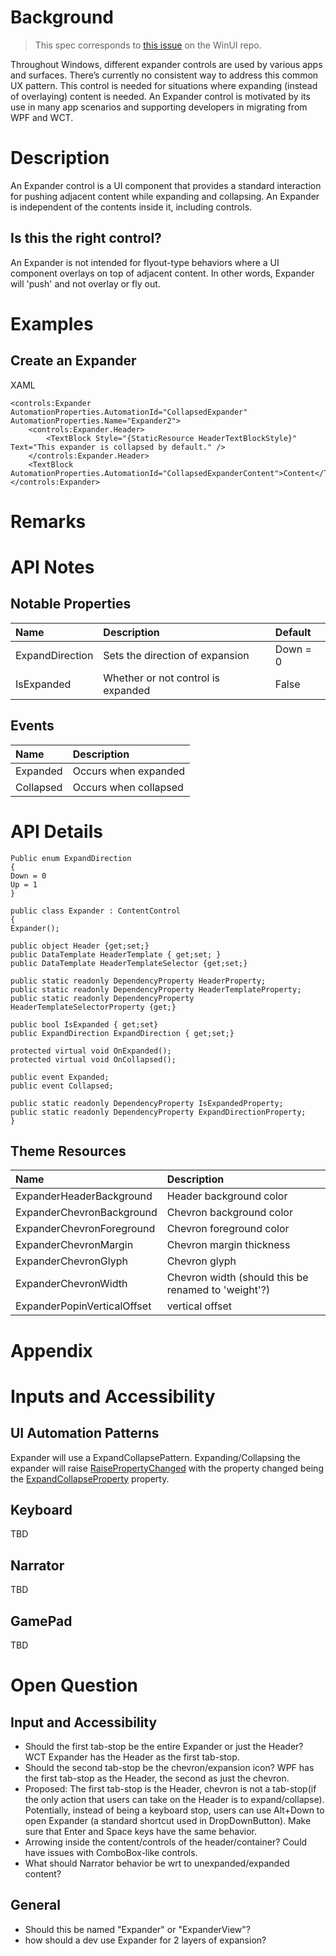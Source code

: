 <!-- The purpose of this spec is to describe a new feature and
its APIs that make up a new feature in WinUI. -->

<!-- There are two audiences for the spec. The first are people
that want to evaluate and give feedback on the API, as part of
the submission process.  When it's complete
it will be incorporated into the public documentation at
docs.microsoft.com (http://docs.microsoft.com/uwp/toolkits/winui/).
Hopefully we'll be able to copy it mostly verbatim.
So the second audience is everyone that reads there to learn how
and why to use this API. -->

# Background
<!-- Use this section to provide background context for the new API(s) 
in this spec. -->

<!-- This section and the appendix are the only sections that likely
do not get copied to docs.microsoft.com; they're just an aid to reading this spec. -->

<!-- If you're modifying an existing API, included a link here to the
existing page(s) -->

<!-- For example, this section is a place to explain why you're adding this API rather than
modifying an existing API. -->

<!-- For example, this is a place to provide a brief explanation of some dependent
area, just explanation enough to understand this new API, rather than telling
the reader "go read 100 pages of background information posted at ...". -->
 > This spec corresponds to [this issue](https://github.com/microsoft/microsoft-ui-xaml/issues/3279) on the WinUI repo. 

Throughout Windows, different expander controls are used by various apps and surfaces. There’s currently no consistent way to address this common UX pattern. This control is needed for situations where expanding (instead of overlaying) content is needed.  An Expander control is motivated by its use in many app scenarios and supporting developers in migrating from WPF and WCT.  

# Description
<!-- Use this section to provide a brief description of the feature.
For an example, see the introduction to the PasswordBox control 
(http://docs.microsoft.com/windows/uwp/design/controls-and-patterns/password-box). -->
An Expander control is a UI component that provides a standard interaction for pushing adjacent content while expanding and collapsing. An Expander is independent of the contents inside it, including controls. 

## Is this the right control?
An Expander is not intended for flyout-type behaviors where a UI component overlays on top of adjacent content. In other words, Expander will 'push' and not overlay or fly out.

# Examples
<!-- Use this section to explain the features of the API, showing
example code with each description. The general format is: 
  feature explanation,
  example code
  feature explanation,
  example code
  etc.-->
  
<!-- Code samples should be in C# and/or C++/WinRT -->

<!-- As an example of this section, see the Examples section for the PasswordBox control 
(https://docs.microsoft.com/windows/uwp/design/controls-and-patterns/password-box#examples). -->

## Create an Expander
XAML
~~~~
<controls:Expander AutomationProperties.AutomationId="CollapsedExpander" AutomationProperties.Name="Expander2">
    <controls:Expander.Header>
        <TextBlock Style="{StaticResource HeaderTextBlockStyle}" Text="This expander is collapsed by default." />
    </controls:Expander.Header>
    <TextBlock AutomationProperties.AutomationId="CollapsedExpanderContent">Content</TextBlock>
</controls:Expander>
~~~~

# Remarks
<!-- Explanation and guidance that doesn't fit into the Examples section. -->

<!-- APIs should only throw exceptions in exceptional conditions; basically,
only when there's a bug in the caller, such as argument exception.  But if for some
reason it's necessary for a caller to catch an exception from an API, call that
out with an explanation either here or in the Examples -->

# API Notes
<!-- Option 1: Give a one or two line description of each API (type
and member), or at least the ones that aren't obvious
from their name.  These descriptions are what show up
in IntelliSense. For properties, specify the default value of the property if it
isn't the type's default (for example an int-typed property that doesn't default to zero.) -->

<!-- Option 2: Put these descriptions in the below API Details section,
with a "///" comment above the member or type. -->
## Notable Properties
| Name | Description | Default |
| :---------- | :------- | :------- |
| ExpandDirection | Sets the direction of expansion | Down = 0 |
| IsExpanded | Whether or not control is expanded | False |

## Events
| Name | Description | 
| :---------- | :------- | 
| Expanded | Occurs when expanded |
| Collapsed| Occurs when collapsed |

# API Details
<!-- The exact API, in MIDL3 format (https://docs.microsoft.com/en-us/uwp/midl-3/) -->
~~~~
Public enum ExpandDirection 
{ 
Down = 0 
Up = 1 
} 
 
public class Expander : ContentControl 
{ 
Expander(); 
 
public object Header {get;set;} 
public DataTemplate HeaderTemplate { get;set; } 
public DataTemplate HeaderTemplateSelector {get;set;} 
 
public static readonly DependencyProperty HeaderProperty; 
public static readonly DependencyProperty HeaderTemplateProperty; 
public static readonly DependencyProperty HeaderTemplateSelectorProperty {get;} 
 
public bool IsExpanded { get;set} 
public ExpandDirection ExpandDirection { get;set;} 
 
protected virtual void OnExpanded(); 
protected virtual void OnCollapsed(); 
 
public event Expanded; 
public event Collapsed; 
 
public static readonly DependencyProperty IsExpandedProperty; 
public static readonly DependencyProperty ExpandDirectionProperty; 
} 
~~~~

## Theme Resources

| Name | Description | 
| :---------- | :------- | 
| ExpanderHeaderBackground | Header background color| 
| ExpanderChevronBackground | Chevron background color| 
| ExpanderChevronForeground | Chevron foreground color| 
| ExpanderChevronMargin | Chevron margin thickness| 
| ExpanderChevronGlyph | Chevron glyph| 
| ExpanderChevronWidth | Chevron width (should this be renamed to 'weight'?)| 
| ExpanderPopinVerticalOffset | vertical offset | 

# Appendix
<!-- Anything else that you want to write down for posterity, but 
that isn't necessary to understand the purpose and usage of the API.
For example, implementation details. -->

# Inputs and Accessibility
## UI Automation Patterns
Expander will use a ExpandCollapsePattern. Expanding/Collapsing the expander will raise [RaisePropertyChanged](https://docs.microsoft.com/en-us/uwp/api/windows.ui.xaml.automation.peers.automationpeer.raisepropertychangedevent?view=winrt-19041) with the property changed being the [ExpandCollapseProperty](https://docs.microsoft.com/en-us/uwp/api/windows.ui.xaml.automation.expandcollapsepatternidentifiers.expandcollapsestateproperty?view=winrt-19041) property.

## Keyboard
TBD

## Narrator
TBD

## GamePad
TBD

# Open Question

## Input and Accessibility
* Should the first tab-stop be the entire Expander or just the Header? WCT Expander has the Header as the first tab-stop.
* Should the second tab-stop be the chevron/expansion icon? WPF has the first tab-stop as the Header, the second as just the chevron. 
* Proposed: The first tab-stop is the Header, chevron is not a tab-stop(if the only action that users can take on the Header is to expand/collapse). Potentially, instead of being a keyboard stop, users can use Alt+Down to open Expander (a standard shortcut used in DropDownButton). Make sure that Enter and Space keys have the same behavior.
* Arrowing inside the content/controls of the header/container? Could have issues with ComboBox-like controls. 
* What should Narrator behavior be wrt to unexpanded/expanded content?

## General
* Should this be named "Expander" or "ExpanderView"?
* how should a dev use Expander for 2 layers of expansion?

